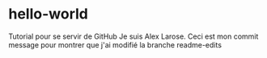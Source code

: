 # hello-world
Tutorial pour se servir de GitHub
Je suis Alex Larose.
Ceci est mon commit message pour montrer que j'ai modifié la branche readme-edits
